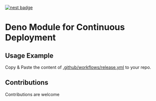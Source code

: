 [![nest badge](https://nest.land/badge.svg)](https://nest.land/package/CICD)
# Deno Module for Continuous Deployment

## Usage Example 
Copy & Paste the content of [.github/workflows/release.yml](https://github.com/michael-spengler/cicd/blob/main/.github/workflows/release.yml) to your repo.

## Contributions
Contributions are welcome


